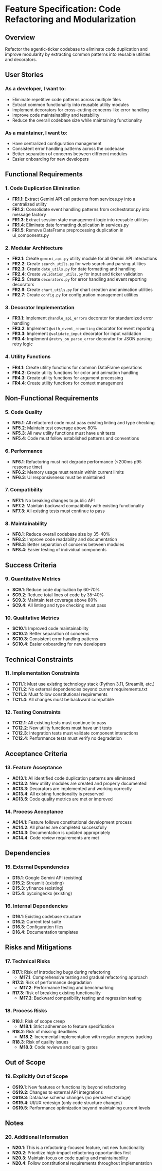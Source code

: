 # Feature Specification: Code Refactoring and Modularization

## Overview
Refactor the agentic-ticker codebase to eliminate code duplication and improve modularity by extracting common patterns into reusable utilities and decorators.

## User Stories

### As a developer, I want to:
- Eliminate repetitive code patterns across multiple files
- Extract common functionality into reusable utility modules
- Implement decorators for cross-cutting concerns like error handling
- Improve code maintainability and testability
- Reduce the overall codebase size while maintaining functionality

### As a maintainer, I want to:
- Have centralized configuration management
- Consistent error handling patterns across the codebase
- Better separation of concerns between different modules
- Easier onboarding for new developers

## Functional Requirements

### 1. Code Duplication Elimination
- **FR1.1**: Extract Gemini API call patterns from services.py into a centralized utility
- **FR1.2**: Consolidate event handling patterns from orchestrator.py into message factory
- **FR1.3**: Extract session state management logic into reusable utilities
- **FR1.4**: Eliminate date formatting duplication in services.py
- **FR1.5**: Remove DataFrame preprocessing duplication in ui_components.py

### 2. Modular Architecture
- **FR2.1**: Create `gemini_api.py` utility module for all Gemini API interactions
- **FR2.2**: Create `search_utils.py` for web search and parsing utilities
- **FR2.3**: Create `date_utils.py` for date formatting and handling
- **FR2.4**: Create `validation_utils.py` for input and ticker validation
- **FR2.5**: Create `decorators.py` for error handling and event reporting decorators
- **FR2.6**: Create `chart_utils.py` for chart creation and animation utilities
- **FR2.7**: Create `config.py` for configuration management utilities

### 3. Decorator Implementation
- **FR3.1**: Implement `@handle_api_errors` decorator for standardized error handling
- **FR3.2**: Implement `@with_event_reporting` decorator for event reporting
- **FR3.3**: Implement `@validate_input` decorator for input validation
- **FR3.4**: Implement `@retry_on_parse_error` decorator for JSON parsing retry logic

### 4. Utility Functions
- **FR4.1**: Create utility functions for common DataFrame operations
- **FR4.2**: Create utility functions for color and animation handling
- **FR4.3**: Create utility functions for argument processing
- **FR4.4**: Create utility functions for context management

## Non-Functional Requirements

### 5. Code Quality
- **NF5.1**: All refactored code must pass existing linting and type checking
- **NF5.2**: Maintain test coverage above 80%
- **NF5.3**: All new utility functions must have unit tests
- **NF5.4**: Code must follow established patterns and conventions

### 6. Performance
- **NF6.1**: Refactoring must not degrade performance (<200ms p95 response time)
- **NF6.2**: Memory usage must remain within current limits
- **NF6.3**: UI responsiveness must be maintained

### 7. Compatibility
- **NF7.1**: No breaking changes to public API
- **NF7.2**: Maintain backward compatibility with existing functionality
- **NF7.3**: All existing tests must continue to pass

### 8. Maintainability
- **NF8.1**: Reduce overall codebase size by 35-40%
- **NF8.2**: Improve code readability and documentation
- **NF8.3**: Better separation of concerns between modules
- **NF8.4**: Easier testing of individual components

## Success Criteria

### 9. Quantitative Metrics
- **SC9.1**: Reduce code duplication by 60-70%
- **SC9.2**: Reduce total lines of code by 35-40%
- **SC9.3**: Maintain test coverage above 80%
- **SC9.4**: All linting and type checking must pass

### 10. Qualitative Metrics
- **SC10.1**: Improved code maintainability
- **SC10.2**: Better separation of concerns
- **SC10.3**: Consistent error handling patterns
- **SC10.4**: Easier onboarding for new developers

## Technical Constraints

### 11. Implementation Constraints
- **TC11.1**: Must use existing technology stack (Python 3.11, Streamlit, etc.)
- **TC11.2**: No external dependencies beyond current requirements.txt
- **TC11.3**: Must follow constitutional requirements
- **TC11.4**: All changes must be backward compatible

### 12. Testing Constraints
- **TC12.1**: All existing tests must continue to pass
- **TC12.2**: New utility functions must have unit tests
- **TC12.3**: Integration tests must validate component interactions
- **TC12.4**: Performance tests must verify no degradation

## Acceptance Criteria

### 13. Feature Acceptance
- **AC13.1**: All identified code duplication patterns are eliminated
- **AC13.2**: New utility modules are created and properly documented
- **AC13.3**: Decorators are implemented and working correctly
- **AC13.4**: All existing functionality is preserved
- **AC13.5**: Code quality metrics are met or improved

### 14. Process Acceptance
- **AC14.1**: Feature follows constitutional development process
- **AC14.2**: All phases are completed successfully
- **AC14.3**: Documentation is updated appropriately
- **AC14.4**: Code review requirements are met

## Dependencies

### 15. External Dependencies
- **D15.1**: Google Gemini API (existing)
- **D15.2**: Streamlit (existing)
- **D15.3**: yfinance (existing)
- **D15.4**: pycoingecko (existing)

### 16. Internal Dependencies
- **D16.1**: Existing codebase structure
- **D16.2**: Current test suite
- **D16.3**: Configuration files
- **D16.4**: Documentation templates

## Risks and Mitigations

### 17. Technical Risks
- **R17.1**: Risk of introducing bugs during refactoring
  - **M17.1**: Comprehensive testing and gradual refactoring approach
- **R17.2**: Risk of performance degradation
  - **M17.2**: Performance testing and benchmarking
- **R17.3**: Risk of breaking existing functionality
  - **M17.3**: Backward compatibility testing and regression testing

### 18. Process Risks
- **R18.1**: Risk of scope creep
  - **M18.1**: Strict adherence to feature specification
- **R18.2**: Risk of missing deadlines
  - **M18.2**: Incremental implementation with regular progress tracking
- **R18.3**: Risk of quality issues
  - **M18.3**: Code reviews and quality gates

## Out of Scope

### 19. Explicitly Out of Scope
- **OS19.1**: New features or functionality beyond refactoring
- **OS19.2**: Changes to external API integrations
- **OS19.3**: Database schema changes (no persistent storage)
- **OS19.4**: UI/UX redesign (only code structure changes)
- **OS19.5**: Performance optimization beyond maintaining current levels

## Notes

### 20. Additional Information
- **N20.1**: This is a refactoring-focused feature, not new functionality
- **N20.2**: Prioritize high-impact refactoring opportunities first
- **N20.3**: Maintain focus on code quality and maintainability
- **N20.4**: Follow constitutional requirements throughout implementation